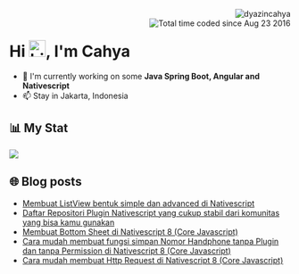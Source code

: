 <img align="right" src="https://komarev.com/ghpvc/?username=dyazincahya" alt="dyazincahya" /><br/>
<img src="https://wakatime.com/badge/user/fd321787-7d82-4766-b987-60584327310e.svg" alt="Total time coded since Aug 23 2016" align="right" />

<h1>Hi <img src="https://user-images.githubusercontent.com/1303154/88677602-1635ba80-d120-11ea-84d8-d263ba5fc3c0.gif" width="30" alt="hi">, I'm Cahya</h1>

- 🏢 I'm currently working on some **Java Spring Boot, Angular and Nativescript**
- 📫 Stay in Jakarta, Indonesia


## 📊 My Stat
<!-- img src="https://github-readme-stats.vercel.app/api?username=dyazincahya&show_icons=true"-->
<img src="https://github-readme-stats.vercel.app/api/wakatime?username=dyazincahya&layout=compact">
<!--img src="https://github-readme-stats.vercel.app/api/top-langs/?username=dyazincahya&layout=compact"-->
<!--img src="https://github-profile-summary-cards.vercel.app/api/cards/repos-per-language?username=dyazincahya"-->


## 🌐 Blog posts
<!-- BLOG-POST-LIST:START -->
- [Membuat ListView bentuk simple dan advanced di Nativescript](https://www.kang-cahya.com/2024/06/membuat-listview-bentuk-simple-dan.html)
- [Daftar Repositori Plugin Nativescript yang cukup stabil dari komunitas yang bisa kamu gunakan](https://www.kang-cahya.com/2024/05/daftar-repositori-plugin-nativescript.html)
- [Membuat Bottom Sheet di Nativescript 8 &lpar;Core Javascript&rpar;](https://www.kang-cahya.com/2024/05/membuat-bottom-sheet-di-nativescript-8.html)
- [Cara mudah membuat fungsi simpan Nomor Handphone tanpa Plugin dan tanpa Permission di Nativescript 8 &lpar;Core Javascript&rpar;](https://www.kang-cahya.com/2024/05/cara-mudah-membuat-fungsi-simpan-nomor.html)
- [Cara mudah membuat Http Request di Nativescript 8 &lpar;Core Javascript&rpar;](https://www.kang-cahya.com/2024/05/cara-mudah-membuat-http-request-di.html)
<!-- BLOG-POST-LIST:END -->
